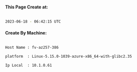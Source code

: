 
   
#### This Page Create at:

```bash

2023-06-18 - 06:42:15 UTC

```

#### Create By Machine:

```bash

Host Name : fv-az257-386

platform  : Linux-5.15.0-1039-azure-x86_64-with-glibc2.35

Ip Local  : 10.1.0.61

```

